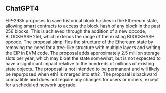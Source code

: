 ## ChatGPT4

EIP-2935 proposes to save historical block hashes in the Ethereum state, allowing smart contracts to access the block hash of any block in the past 256 blocks. This is achieved through the addition of a new opcode, BLOCKHASH256, which extends the range of the existing BLOCKHASH opcode. The proposal simplifies the structure of the Ethereum state by removing the need for a tree-like structure with multiple layers and writing the EIP in EVM code. The proposal adds approximately 2.5 million storage slots per year, which may bloat the state somewhat, but is not expected to have a significant impact relative to the hundreds of millions of existing state objects. The proposal is not intended to be permanent and will likely be repurposed when eth1 is merged into eth2. The proposal is backward compatible and does not require any changes for users or miners, except for a scheduled network upgrade.
